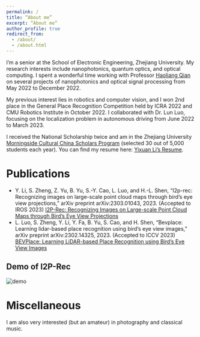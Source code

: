 ```yaml
---
permalink: /
title: “About me”
excerpt: “About me”
author_profile: true
redirect_from: 
  - /about/
  - /about.html
---
```


I’m a senior at the School of Electronic Engineering, Zhejiang University. My research interests include nanophotonics, quantum optics, and optical computing. I spent a wonderful time working with Professor [Haoliang Qian](https://scholar.google.com/citations?hl=zh-CN&user=9atjlF8AAAAJ) on several projects of nanophotonics and optical signal processing from May 2022 to December 2022.

My previous interest lies in robotics and computer vision, and I won 2nd place in the General Place Recognition Competition held by ICRA 2022 and CMU Robotics Institute in October 2022. I collaborated with Dr. Lun Luo, focusing on the localization problem in autonomous driving from June 2022 to March 2023.

I received the National Scholarship twice and am in the Zhejiang University [Morningside Cultural China Scholars Program](https://drive.google.com/file/d/1dP1bt8tOke6_sHpsFEH9d8xUUJyZnea6/view?usp=drive_link) (selected 30 out of 5,000 students each year). You can find my resume here: [Yixuan Li’s Resume](../assets/Yixuan_Li.pdf).

# Publications
- Y. Li, S. Zheng, Z. Yu, B. Yu, S.-Y. Cao, L. Luo, and H.-L. Shen, “I2p-rec: Recognizing images on large-scale point cloud maps through bird’s eye view projections,” arXiv preprint arXiv:2303.01043, 2023. (Accepted to IROS 2023) [I2P-Rec: Recognizing Images on Large-scale Point Cloud Maps through Bird’s Eye View Projections](https://doi.org/10.48550/arXiv.2303.01043) 
- L. Luo, S. Zheng, Y. Li, Y. Fa, B. Yu, S. Cao, and H. Shen, “Bevplace: Learning lidar-based place recognition using bird’s eye view images,” arXiv preprint arXiv:2302.14325, 2023. (Accepted to ICCV 2023) [BEVPlace: Learning LiDAR-based Place Recognition using Bird’s Eye View Images](https://doi.org/10.48550/arXiv.2302.14325)

## Demo of I2P-Rec
<!-- ![image](https://github.com/Jujelle/Jujelle.github.io/tree/master/images/demo.gif) -->
<!-- ![gif-failed-to-render](https://share.getcloudapp.com/yAu92GKP?collection_id=aDfkpnd) -->
<!-- ![failed-to-render-gif](../images/demo.gif) -->
<img src="../images/demo.gif" alt="demo">

# Miscellaneous
I am also very interested (but an amateur) in photography and classical music.

<!-- # Honors and Awards
- Member of Zhejiang University Morningside Cultural China Scholars Program (30 member school-wide each year)
- National Scholarship (2 times), 2021 & 2022
- ICRA2022 General -->

<!-- A profile viewer, but only from github entrance -->

<!--<p align="center"> <img src="https://komarev.com/ghpvc/?username=Jujelle&label=Profile%20views&color=red&style=flat&base=112" alt="Jujelle" /> </p> -->

<!-- <p align="center"> <img src="https://komarev.com/ghpvc/?username=Jujelle&label=Profile%20views&color=ce9927&style=flat" alt="Jujelle" /> </p> -->


<!-- Example: editing a markdown file for a talk -->
<!-- ![Editing a markdown file for a talk](/images/editing-talk.png) -->
